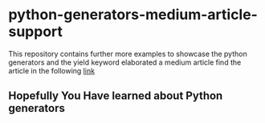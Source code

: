 # python-generators-medium-article-support

This repository contains further more examples to showcase the python generators and the yield keyword elaborated a medium article
find the article in the following [link](https://medium.com/@rayan.hassici/what-are-python-generators-list-comprehension-vs-generator-expression-and-yield-vs-return-2f94739f71bb)

## **Hopefully You Have learned about Python generators**
